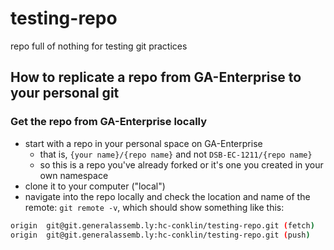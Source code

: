 # testing-repo
repo full of nothing for testing git practices

## How to replicate a repo from GA-Enterprise to your personal git

### Get the repo from GA-Enterprise locally
- start with a repo in your personal space on GA-Enterprise
    - that is, `{your name}/{repo name}` and not `DSB-EC-1211/{repo name}`
    - so this is a repo you've already forked or it's one you created in your own namespace
- clone it to your computer ("local")
- navigate into the repo locally and check the location and name of the remote: `git remote -v`, which should show something like this:
```bash
origin	git@git.generalassemb.ly:hc-conklin/testing-repo.git (fetch)
origin	git@git.generalassemb.ly:hc-conklin/testing-repo.git (push)
```

